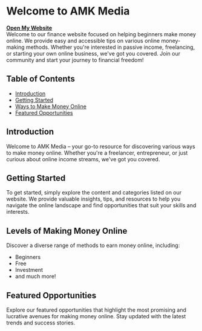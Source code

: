 # Welcome to AMK Media
<a href="index(home page).html"><strong>Open My Website</strong></a>
<br> <!-- This adds a line break, creating vertical space -->
Welcome to our finance website focused on helping beginners make money online. We provide easy and accessible tips on various online money-making methods. Whether you're interested in passive income, freelancing, or starting your own online business, we've got you covered. Join our community and start your journey to financial freedom! 
<br> <!-- This adds a line break, creating vertical space -->
## Table of Contents

- [Introduction](#introduction)
- [Getting Started](#getting-started)
- [Ways to Make Money Online](#ways-to-make-money-online)
- [Featured Opportunities](#featured-opportunities)

<head>
<!-- Google tag (gtag.js) -->
<script async src="https://www.googletagmanager.com/gtag/js?id=G-J8B1NSRNSG"></script>
<script>
  window.dataLayer = window.dataLayer || [];
  function gtag(){dataLayer.push(arguments);}
  gtag('js', new Date());

  gtag('config', 'G-J8B1NSRNSG');
</script>
<script async src="https://pagead2.googlesyndication.com/pagead/js/adsbygoogle.js?client=ca-pub-6073009479701905"
     crossorigin="anonymous"></script>
<head>

<h2 class="wp-block-heading">Introduction</h2>

Welcome to AMK Media – your go-to resource for discovering various ways to make money online. Whether you're a freelancer, entrepreneur, or just curious about online income streams, we've got you covered.

<h2 class="wp-block-heading">Getting Started</h2>

To get started, simply explore the content and categories listed on our website. We provide valuable insights, tips, and resources to help you navigate the online landscape and find opportunities that suit your skills and interests.

<h2 class="wp-block-heading">Levels of Making Money Online</h2>

Discover a diverse range of methods to earn money online, including:

- Beginners
- Free
- Investment
- and much more!

<h2 class="wp-block-heading">Featured Opportunities</h2>

Explore our featured opportunities that highlight the most promising and lucrative avenues for making money online. Stay updated with the latest trends and success stories.